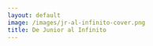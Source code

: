 ```yaml
---
layout: default
image: /images/jr-al-infinito-cover.png
title: De Junior al Infinito
---
```


<style type="text/css">
  object {
    width:100%;
    /* max-height:100%; */
    height: 1000px;
  }
</style>

<object data="../files/De-junior-al-infinito.pdf" type='application/pdf'></object>